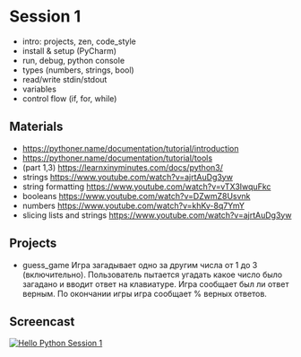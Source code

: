 # Session 1
- intro: projects, zen, code_style
- install & setup (PyCharm)
- run, debug, python console
- types (numbers, strings, bool)
- read/write stdin/stdout
- variables
- control flow (if, for, while)

## Materials
- https://pythoner.name/documentation/tutorial/introduction
- https://pythoner.name/documentation/tutorial/tools
- (part 1,3) https://learnxinyminutes.com/docs/python3/
- strings https://www.youtube.com/watch?v=ajrtAuDg3yw
- string formatting https://www.youtube.com/watch?v=vTX3IwquFkc
- booleans https://www.youtube.com/watch?v=DZwmZ8Usvnk
- numbers https://www.youtube.com/watch?v=khKv-8q7YmY
- slicing lists and strings https://www.youtube.com/watch?v=ajrtAuDg3yw

## Projects
- guess_game
Игра загадывает одно за другим числа от 1 до 3 (включительно). 
Пользователь пытается угадать какое число было загадано и вводит ответ на клавиатуре.
Игра сообщает был ли ответ верным. По окончании игры игра сообщает % верных ответов.

## Screencast
[![Hello Python Session 1](http://img.youtube.com/vi/uwJHd9WUL6s/0.jpg)](http://www.youtube.com/watch?v=uwJHd9WUL6s "Hello Python Session 1 ")
